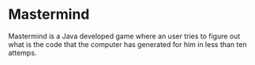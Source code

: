 # Mastermind
Mastermind is a Java developed game where an user tries to figure out what is the code that the computer has generated for him in less than ten attemps.
